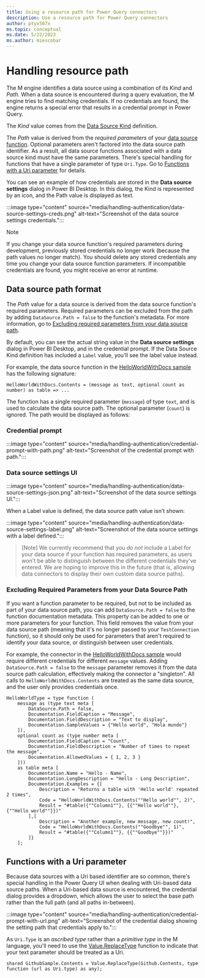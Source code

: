 ```yaml
---
title: Using a resource path for Power Query connectors
description: Use a resource path for Power Query connectors
author: ptyx507x
ms.topic: conceptual
ms.date: 5/22/2023
ms.author: miescobar
---
```


# Handling resource path

The M engine identifies a data source using a combination of its _Kind_ and _Path_. When a data source is encountered during a query evaluation, the M engine tries to find matching credentials. If no credentials are found, the engine returns a special error that results in a credential prompt in Power Query.

The _Kind_ value comes from the [Data Source Kind](HandlingDataAccess.md#data-source-kind) definition.

The _Path_ value is derived from the _required parameters_ of your [data source function](HandlingDataAccess.md#data-source-functions). Optional parameters aren't factored into the data source path identifier. As a result, all data source functions associated with a data source kind must have the same parameters. There's special handling for functions that have a single parameter of type `Uri.Type`. Go to [Functions with a Uri parameter](#functions-with-a-uri-parameter) for details.

You can see an example of how credentials are stored in the **Data source settings** dialog in Power BI Desktop. In this dialog, the Kind is represented by an icon, and the Path value is displayed as text.

:::image type="content" source="media/handling-authentication/data-source-settings-creds.png" alt-text="Screenshot of the data source settings credentials.":::

>[!NOTE]
> If you change your data source function's required parameters during development, previously stored credentials no longer work (because the path values no longer match). You should delete any stored credentials any time you change your data source function parameters. If incompatible credentials are found, you might receive an error at runtime.

## Data source path format

The _Path_ value for a data source is derived from the data source function's required parameters. Required parameters can be excluded from the path by adding `DataSource.Path = false` to the function's metadata. For more information, go to [Excluding required parameters from your data source path](#excluding-required-parameters-from-your-data-source-path).

By default, you can see the actual string value in the **Data source settings** dialog in Power BI Desktop, and in the credential prompt. If the Data Source Kind definition has included a `Label` value, you'll see the label value instead.

For example, the data source function in the [HelloWorldWithDocs sample](https://github.com/Microsoft/DataConnectors/tree/master/samples/HelloWorldWithDocs) has the following signature:

```powerquery-m
HelloWorldWithDocs.Contents = (message as text, optional count as number) as table => ...
```

The function has a single required parameter (`message`) of type `text`, and is used to calculate the data source path. The optional parameter (`count`) is ignored. The path would be displayed as follows:

### Credential prompt

:::image type="content" source="media/handling-authentication/credential-prompt-with-path.png" alt-text="Screenshot of the credential prompt with path.":::

### Data source settings UI

:::image type="content" source="media/handling-authentication/data-source-settings-json.png" alt-text="Screenshot of the data source settings UI.":::

When a Label value is defined, the data source path value isn't shown:

:::image type="content" source="media/handling-authentication/data-source-settings-label.png" alt-text="Screenshot of the data source settings with a label defined.":::

>[Note]
> We currently recommend that you _do not_ include a Label for your data source if your function has required parameters, as users won't be able to distinguish between the different credentials they've entered. We are hoping to improve this in the future (that is, allowing data connectors to display their own custom data source paths).

### Excluding Required Parameters from your Data Source Path

If you want a function parameter to be required, but not to be included as part of your data source path, you can add `DataSource.Path = false` to the function documentation metadata. This property can be added to one or more parameters for your function. This field removes the value from your data source path (meaning that it's no longer passed to your `TestConnection` function), so it should only be used for parameters that aren't required to identify your data source, or distinguish between user credentials.

For example, the connector in the [HelloWorldWithDocs sample](https://github.com/Microsoft/DataConnectors/tree/master/samples/HelloWorldWithDocs) would require different credentials for different `message` values.
Adding `DataSource.Path = false` to the `message` parameter removes it from the data source path calculation, effectively making the connector a "singleton". All calls to `HelloWorldWithDocs.Contents` are treated as the same data source, and the user only provides credentials once.

```powerquery
HelloWorldType = type function (
    message as (type text meta [
        DataSource.Path = false,
        Documentation.FieldCaption = "Message",
        Documentation.FieldDescription = "Text to display",
        Documentation.SampleValues = {"Hello world", "Hola mundo"}
    ]),
    optional count as (type number meta [
        Documentation.FieldCaption = "Count",
        Documentation.FieldDescription = "Number of times to repeat the message",
        Documentation.AllowedValues = { 1, 2, 3 }
    ]))
    as table meta [
        Documentation.Name = "Hello - Name",
        Documentation.LongDescription = "Hello - Long Description",
        Documentation.Examples = {[
            Description = "Returns a table with 'Hello world' repeated 2 times",
            Code = "HelloWorldWithDocs.Contents(""Hello world"", 2)",
            Result = "#table({""Column1""}, {{""Hello world""}, {""Hello world""}})"
        ],[
            Description = "Another example, new message, new count!",
            Code = "HelloWorldWithDocs.Contents(""Goodbye"", 1)",
            Result = "#table({""Column1""}, {{""Goodbye""}})"
        ]}
    ];
```

## Functions with a Uri parameter

Because data sources with a Uri based identifier are so common, there's special handling in the Power Query UI when dealing with Uri-based data source paths. When a Uri-based data source is encountered, the credential dialog provides a dropdown, which allows the user to select the base path rather than the full path (and all paths in-between).

:::image type="content" source="media/handling-authentication/credential-prompt-with-url.png" alt-text="Screenshot of the credential dialog showing the setting path that credentials apply to.":::

As `Uri.Type` is an _ascribed type_ rather than a _primitive type_ in the M language, you'll need to use the [Value.ReplaceType](/powerquery-m/value-replacetype) function to indicate that your text parameter should be treated as a Uri.

```powerquery-m
shared GithubSample.Contents = Value.ReplaceType(Github.Contents, type function (url as Uri.type) as any);
```
